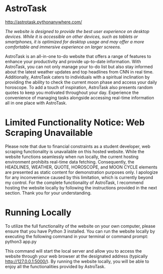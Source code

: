 # AstroTask

http://astrotask.pythonanywhere.com/

*The website is designed to provide the best user experience on desktop devices. While it is accessible on other devices, such as tablets or smartphones, it is optimized for desktop usage and may offer a more comfortable and immersive experience on larger screens.*

AstroTask is an all-in-one to-do website that offers a range of features to enhance your productivity and provide up-to-date information. With AstroTask, you can not only manage your to-do list but also stay informed about the latest weather updates and top headlines from CNN in real time. Additionally, AstroTask caters to individuals with a spiritual inclination by providing the ability to check the current moon phase and access your daily horoscope. To add a touch of inspiration, AstroTask also presents random quotes to keep you motivated throughout your day. Experience the convenience of managing tasks alongside accessing real-time information all in one place with AstroTask.

# Limited Functionality Notice: Web Scraping Unavailable

Please note that due to financial constraints as a student developer, web scraping functionality is unavailable on this hosted website. While the website functions seamlessly when run locally, the current hosting environment prohibits real-time data fetching. Consequently, the HEADLINES, WEATHER, QUOTE, HOROSCOPE, and MOON CYCLE elements are presented as static content for demonstration purposes only. I apologize for any inconvenience caused by this limitation, which is currently beyond my control. For the complete functionality of AstroTask, I recommend hosting the website locally by following the instructions provided in the next section. Thank you for your understanding.


# Running Locally 

To utilize the full functionality of the website on your own computer, please ensure that you have Python 3 installed. You can run the website locally by executing the following command in your terminal or command prompt:
python3 app.py

This command will start the local server and allow you to access the website through your web browser at the designated address (typically http://127.0.0.1:5000/). By running the website locally, you will be able to enjoy all the functionalities provided by AstroTask.
